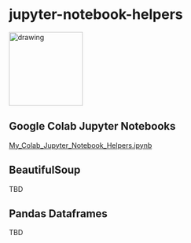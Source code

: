 # jupyter-notebook-helpers
<img src="https://avatars1.githubusercontent.com/u/1014817?s=460&v=4 =100x20" alt="drawing" width="150"/>


## Google Colab Jupyter Notebooks
<a href= "My_Colab_Jupyter_Notebook_Helpers.ipynb">My_Colab_Jupyter_Notebook_Helpers.ipynb</a>

## BeautifulSoup 
TBD

## Pandas Dataframes
TBD






